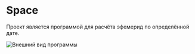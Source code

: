 # Space
Проект является программой для расчёта эфемерид по определённой дате.

![Внешний вид программы](https://puu.sh/BirkC/9c7b452f6d.png)
